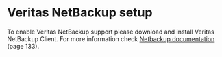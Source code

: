 # Veritas NetBackup setup

To enable Veritas NetBackup support please download and install Veritas NetBackup Client. For more information check [Netbackup documentation](https://download.veritas.com/resources/content/live/DOCUMENTATION/5000/DOC5154/en_US/NetBackup7.5_Install_UNIX.pdf?__gda__=1484277005_8d5c080f0b0030103a243e4a39a32184) \(page 133\).

